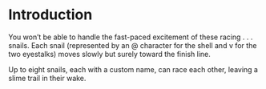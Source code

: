 # Introduction
You won’t be able to handle the fast-paced excitement of these racing . . . snails. Each snail (represented by an @ character for the shell and v for the two eyestalks) moves slowly but surely toward the finish line. 

Up to eight snails, each with a custom name, can race each other, leaving a slime trail in their wake.  
